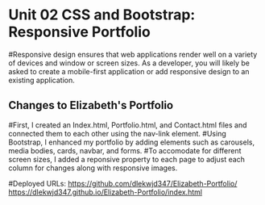 # Unit 02 CSS and Bootstrap: Responsive Portfolio

#Responsive design ensures that web applications render well on a variety of devices and window or screen sizes. As a developer, you will likely be asked to create a mobile-first application or add responsive design to an existing application. 


## Changes to Elizabeth's Portfolio
#First, I created an Index.html, Portfolio.html, and Contact.html files and connected them to each other using the nav-link element.
#Using Bootstrap, I enhanced my portfolio by adding elements such as carousels, media bodies, cards, navbar, and forms. 
#To accomodate for different screen sizes, I added a reponsive property to each page to adjust each column for changes along with responsive images. 

#Deployed URLs:
https://github.com/dlekwjd347/Elizabeth-Portfolio/
https://dlekwjd347.github.io/Elizabeth-Portfolio/index.html
